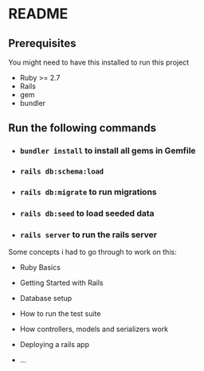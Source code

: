 # README

## Prerequisites
You might need to have this installed to run this project
- Ruby >= 2.7
- Rails
- gem
- bundler

## Run the following commands

- ### `bundler install` to install all gems in Gemfile
- ### `rails db:schema:load`
- ### `rails db:migrate` to run migrations
- ### `rails db:seed` to load seeded data
- ### `rails server` to run the rails server

Some concepts i had to go through to work on this:

* Ruby Basics

* Getting Started with Rails

* Database setup

* How to run the test suite

* How controllers, models and serializers work

* Deploying a rails app

* ...
